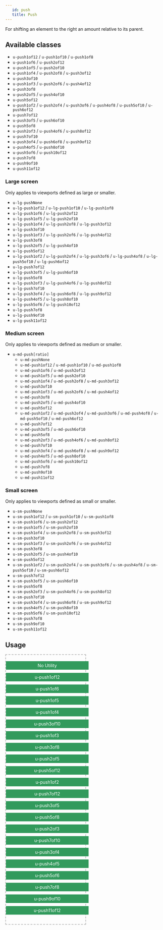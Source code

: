 ```yaml
---
   id: push
   title: Push
---
```


<a class="sourceView-page" href="https://github.com/aptuitiv/cacao/blob/master/src/css/utils/push/"></a>

For shifting an element to the right an amount relative to its parent.

## Available classes
<a class="sourceView-section" href="https://github.com/aptuitiv/cacao/blob/master/src/css/utils/push/push.css"></a>

* `u-push1of12` / `u-push1of10` / `u-push1of8`
* `u-push1of6` / `u-push2of12`
* `u-push1of5` / `u-push2of10`
* `u-push1of4` / `u-push2of8` / `u-push3of12`
* `u-push3of10`
* `u-push1of3` / `u-push2of6` / `u-push4of12` 
* `u-push3of8` 
* `u-push2of5` / `u-push4of10`
* `u-push5of12`
* `u-push1of2` / `u-push2of4` / `u-push3of6` / `u-push4of8` / `u-push5of10` / `u-push6of12`
* `u-push7of12` 
* `u-push3of5` / `u-push6of10` 
* `u-push5of8` 
* `u-push2of3` / `u-push4of6` / `u-push8of12` 
* `u-push7of10`
* `u-push3of4` / `u-push6of8` / `u-push9of12`
* `u-push4of5` / `u-push8of10`
* `u-push5of6` / `u-push10of12`
* `u-push7of8`
* `u-push9of10`
* `u-push11of12`
 
### Large screen
<a class="sourceView-section" href="https://github.com/aptuitiv/cacao/blob/master/src/css/utils/push/push-lg.css"></a>

Only applies to viewports defined as large or smaller.

* `u-lg-pushNone`
* `u-lg-push1of12` / `u-lg-push1of10` / `u-lg-push1of8`
* `u-lg-push1of6` / `u-lg-push2of12`
* `u-lg-push1of5` / `u-lg-push2of10`
* `u-lg-push1of4` / `u-lg-push2of8` / `u-lg-push3of12`
* `u-lg-push3of10`
* `u-lg-push1of3` / `u-lg-push2of6` / `u-lg-push4of12` 
* `u-lg-push3of8` 
* `u-lg-push2of5` / `u-lg-push4of10`
* `u-lg-push5of12`
* `u-lg-push1of2` / `u-lg-push2of4` / `u-lg-push3of6` / `u-lg-push4of8` / `u-lg-push5of10` / `u-lg-push6of12`
* `u-lg-push7of12` 
* `u-lg-push3of5` / `u-lg-push6of10` 
* `u-lg-push5of8` 
* `u-lg-push2of3` / `u-lg-push4of6` / `u-lg-push8of12` 
* `u-lg-push7of10`
* `u-lg-push3of4` / `u-lg-push6of8` / `u-lg-push9of12`
* `u-lg-push4of5` / `u-lg-push8of10`
* `u-lg-push5of6` / `u-lg-push10of12`
* `u-lg-push7of8`
* `u-lg-push9of10`
* `u-lg-push11of12`
  
### Medium screen
<a class="sourceView-section" href="https://github.com/aptuitiv/cacao/blob/master/src/css/utils/push/push-md.css"></a>

Only applies to viewports defined as medium or smaller.

* `u-md-push[ratio]` 
  * `u-md-pushNone`
  * `u-md-push1of12` / `u-md-push1of10` / `u-md-push1of8`
  * `u-md-push1of6` / `u-md-push2of12`
  * `u-md-push1of5` / `u-md-push2of10`
  * `u-md-push1of4` / `u-md-push2of8` / `u-md-push3of12`
  * `u-md-push3of10`
  * `u-md-push1of3` / `u-md-push2of6` / `u-md-push4of12` 
  * `u-md-push3of8` 
  * `u-md-push2of5` / `u-md-push4of10`
  * `u-md-push5of12`
  * `u-md-push1of2` / `u-md-push2of4` / `u-md-push3of6` / `u-md-push4of8` / `u-md-push5of10` / `u-md-push6of12`
  * `u-md-push7of12` 
  * `u-md-push3of5` / `u-md-push6of10` 
  * `u-md-push5of8` 
  * `u-md-push2of3` / `u-md-push4of6` / `u-md-push8of12` 
  * `u-md-push7of10`
  * `u-md-push3of4` / `u-md-push6of8` / `u-md-push9of12`
  * `u-md-push4of5` / `u-md-push8of10`
  * `u-md-push5of6` / `u-md-push10of12`
  * `u-md-push7of8`
  * `u-md-push9of10`
  * `u-md-push11of12`
  
### Small screen
<a class="sourceView-section" href="https://github.com/aptuitiv/cacao/blob/master/src/css/utils/push/push-sm.css"></a>

Only applies to viewports defined as small or smaller.

* `u-sm-pushNone`
* `u-sm-push1of12` / `u-sm-push1of10` / `u-sm-push1of8`
* `u-sm-push1of6` / `u-sm-push2of12`
* `u-sm-push1of5` / `u-sm-push2of10`
* `u-sm-push1of4` / `u-sm-push2of8` / `u-sm-push3of12`
* `u-sm-push3of10`
* `u-sm-push1of3` / `u-sm-push2of6` / `u-sm-push4of12` 
* `u-sm-push3of8` 
* `u-sm-push2of5` / `u-sm-push4of10`
* `u-sm-push5of12`
* `u-sm-push1of2` / `u-sm-push2of4` / `u-sm-push3of6` / `u-sm-push4of8` / `u-sm-push5of10` / `u-sm-push6of12`
* `u-sm-push7of12` 
* `u-sm-push3of5` / `u-sm-push6of10` 
* `u-sm-push5of8` 
* `u-sm-push2of3` / `u-sm-push4of6` / `u-sm-push8of12` 
* `u-sm-push7of10`
* `u-sm-push3of4` / `u-sm-push6of8` / `u-sm-push9of12`
* `u-sm-push4of5` / `u-sm-push8of10`
* `u-sm-push5of6` / `u-sm-push10of12`
* `u-sm-push7of8`
* `u-sm-push9of10`
* `u-sm-push11of12`


## Usage

<style>
.example-parent{
    border: 2px #bbb dashed;
    display: block;
    padding: 20px 0;
    width: 50%;
}
.example-parent > div{
    background-color: #329A5C;
    color: #FFF;
    display: block;
    margin-bottom: 10px;
    padding: 5px;
    width: 100%;
    text-align: center;
}
</style>
  
<div class="code-sample">
    <div class="example-parent">
        <div>No Utility</div>
        <div class="u-push1of12">u-push1of12</div>
        <div class="u-push1of6">u-push1of6</div>
        <div class="u-push1of5">u-push1of5</div>
        <div class="u-push1of4">u-push1of4</div>
        <div class="u-push3of10">u-push3of10</div>
        <div class="u-push1of3">u-push1of3</div>
        <div class="u-push3of8">u-push3of8</div>
        <div class="u-push2of5">u-push2of5</div>
        <div class="u-push5of12">u-push5of12</div>
        <div class="u-push1of2">u-push1of2</div>
        <div class="u-push7of12">u-push7of12</div>
        <div class="u-push3of5">u-push3of5</div>
        <div class="u-push5of8">u-push5of8</div>
        <div class="u-push2of3">u-push2of3</div>
        <div class="u-push7of10">u-push7of10</div>
        <div class="u-push3of4">u-push3of4</div>
        <div class="u-push4of5">u-push4of5</div>
        <div class="u-push5of6">u-push5of6</div>
        <div class="u-push7of8">u-push7of8</div>
        <div class="u-push9of10">u-push9of10</div>
        <div class="u-push11of12">u-push11of12</div>
    </div>

</div>  